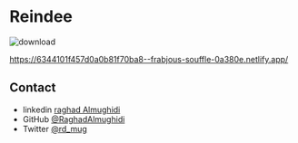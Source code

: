 # Reindee
![download](https://user-images.githubusercontent.com/52867161/194865947-fd18daf8-4345-48d9-ae2d-ad58924e1175.png)

https://6344101f457d0a0b81f70ba8--frabjous-souffle-0a380e.netlify.app/
## Contact

- linkedin [raghad Almughidi](https://www.linkedin.com/in/raghad-almughidi/)
- GitHub [@RaghadAlmughidi](https://github.com/RaghadAlmughidi)
- Twitter [@rd_mug](https://twitter.com/Rd_mug)